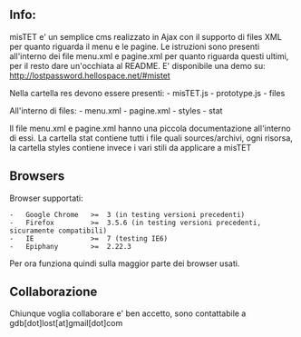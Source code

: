 <h2>Info:</h2>

misTET e' un semplice cms realizzato in Ajax con il supporto di files XML per quanto riguarda il menu e le pagine. Le istruzioni sono presenti all'interno dei file menu.xml e pagine.xml per quanto riguarda questi ultimi, per il resto dare un'occhiata al README.
E' disponibile una demo su:
<a href = "http://lostpassword.hellospace.net/#mistet">http://lostpassword.hellospace.net/#mistet</a>

Nella cartella res devono essere presenti:
	-	misTET.js
	-	prototype.js
	-	files
	
All'interno di files:
	-	menu.xml
	-	pagine.xml
	-	styles
	-	stat
	
Il file menu.xml e pagine.xml hanno una piccola documentazione all'interno di essi.
La cartella stat contiene tutti i file quali sources/archivi, ogni risorsa, la cartella styles contiene
invece i vari stili da applicare a misTET

<h2>Browsers</h2>

Browser supportati:

	-	Google Chrome 	>=  3 (in testing versioni precedenti)
	-	Firefox 		>=  3.5.6 (in testing versioni precedenti, sicuramente compatibili)
	-	IE				>=  7 (testing IE6)
	-	Epiphany		>=  2.22.3

Per ora funziona quindi sulla maggior parte dei browser usati.

<h2>Collaborazione</h2>

Chiunque voglia collaborare e' ben accetto, sono contattabile a gdb[dot]lost[at]gmail[dot]com
